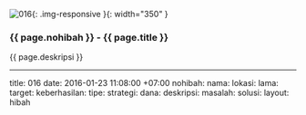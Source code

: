 ![016](/static/img/hibahcms/016.png){: .img-responsive }{: width="350" }

### {{ page.nohibah }} - {{ page.title }}

{{ page.deskripsi }}

---
title: 016
date: 2016-01-23 11:08:00 +07:00
nohibah:
nama:
lokasi:
lama:
target:
keberhasilan:
tipe:
strategi:
dana:
deskripsi:
masalah:
solusi:
layout: hibah
